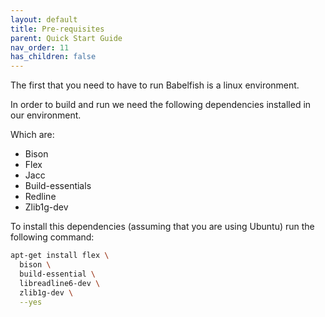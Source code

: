 ```yaml
---
layout: default
title: Pre-requisites
parent: Quick Start Guide
nav_order: 11
has_children: false
---
```


The first that you need to have to run Babelfish is a linux environment. 

In order to build and run we need the following dependencies installed in our environment.

Which are: 
- Bison
- Flex
- Jacc
- Build-essentials
- Redline
- Zlib1g-dev

To install this dependencies (assuming that you are using Ubuntu) run the following command:

``` sh
apt-get install flex \
  bison \
  build-essential \
  libreadline6-dev \
  zlib1g-dev \
  --yes
```